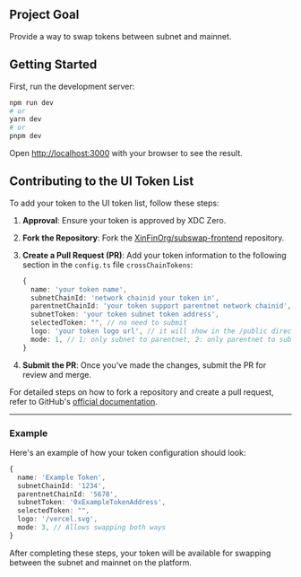 ## Project Goal

Provide a way to swap tokens between subnet and mainnet.

## Getting Started

First, run the development server:

```bash
npm run dev
# or
yarn dev
# or
pnpm dev
```

Open [http://localhost:3000](http://localhost:3000) with your browser to see the result.

## Contributing to the UI Token List

To add your token to the UI token list, follow these steps:

1. **Approval**: Ensure your token is approved by XDC Zero.

2. **Fork the Repository**: Fork the [XinFinOrg/subswap-frontend](https://github.com/XinFinOrg/subswap-frontend) repository.

3. **Create a Pull Request (PR)**: Add your token information to the following section in the `config.ts` file `crossChainTokens`:

   ```typescript
   {
     name: 'your token name',
     subnetChainId: 'network chainid your token in',
     parentnetChainId: 'your token support parentnet network chainid',
     subnetToken: 'your token subnet token address',
     selectedToken: "", // no need to submit
     logo: 'your token logo url', // it will show in the /public directory
     mode: 1, // 1: only subnet to parentnet, 2: only parentnet to subnet, 3: both way
   }
   ```

4. **Submit the PR**: Once you've made the changes, submit the PR for review and merge.

For detailed steps on how to fork a repository and create a pull request, refer to GitHub's [official documentation](https://docs.github.com/en/github/collaborating-with-issues-and-pull-requests/working-with-forks).

---

### Example

Here's an example of how your token configuration should look:

```typescript
{
  name: 'Example Token',
  subnetChainId: '1234',
  parentnetChainId: '5678',
  subnetToken: '0xExampleTokenAddress',
  selectedToken: "",
  logo: '/vercel.svg',
  mode: 3, // Allows swapping both ways
}
```

After completing these steps, your token will be available for swapping between the subnet and mainnet on the platform.

